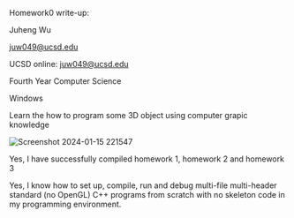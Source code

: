 Homework0 write-up:

Juheng Wu

juw049@ucsd.edu

UCSD online: juw049@ucsd.edu

Fourth Year Computer Science

Windows

Learn the how to program some 3D object using computer grapic knowledge

![Screenshot 2024-01-15 221547](https://github.com/jwu123d/cse15l-lab-reports/assets/71479254/db3f7d18-875a-4c07-a441-f976301e4999)

Yes, I have successfully compiled homework 1, homework 2 and homework 3

Yes, I know how to set up, compile, run and debug multi-file multi-header standard (no OpenGL) C++ programs from scratch with no skeleton code in my programming environment.
